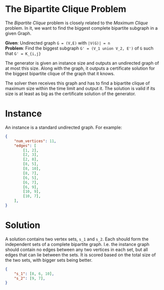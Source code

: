 # The Bipartite Clique Problem
The *Bipartite Clique* problem is closely related to the *Maximum Clique*
problem. In it, we want to find the biggest complete bipartite subgraph in a
given Graph.

**Given**: Undirected graph `G = (V,E)` with `|V(G)| = n`  
**Problem**: Find the biggest subgraph `G' = (V_1 union V_2, E')` of `G` such that
`G' = K_{i,j}`

The generator is given an instance size and outputs an undirected graph of at most this size.
Along with the graph, it outputs a certificate solution for the biggest
bipartite clique of the graph that it knows.

The solver then receives this graph and has to find a bipartite clique of
maximum size within the time limit and output it. The solution is valid if its
size is at least as big as the certificate solution of the generator.

# Instance
An instance is a standard undirected graph. For example:
```json
{
    "num_vertices": 11,
    "edges": [
        [1, 2],
        [2, 3],
        [2, 8],
        [8, 5],
        [8, 10],
        [8, 7],
        [6, 5],
        [6, 7],
        [6, 9],
        [10, 9],
        [10, 7],
    ],
}
```

# Solution
A solution contains two vertex sets, `s_1` and `s_2`. Each should form the independent sets of
a complete bipartite graph. I.e. the instance graph should contain no edges between any two vertices in each set,
but all edges that can lie between the sets.
It is scored based on the total size of the two sets, with bigger sets being better.

```json
{
    "s_1": [8, 6, 10],
    "s_2": [9, 7],
}
```
